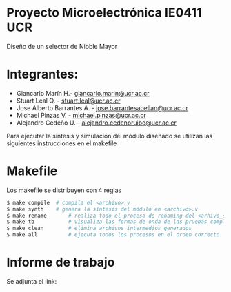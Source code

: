 # Proyecto Microelectrónica IE0411 UCR
Diseño de un selector de Nibble Mayor

# Integrantes:

* Giancarlo Marín H.- giancarlo.marin@ucr.ac.cr
* Stuart Leal Q. - stuart.leal@ucr.ac.cr
* Jose Alberto Barrantes A. - jose.barrantesabellan@ucr.ac.cr
* Michael Pinzas V. -  michael.pinzas@ucr.ac.cr
* Alejandro Cedeño U. - alejandro.cedenoruibe@ucr.ac.cr

Para ejecutar la síntesis y simulación del módulo diseñado se utilizan las siguientes instrucciones en el makefile
# Makefile

Los makefile se distribuyen con 4 reglas
```bash
$ make compile 	# compila el <archivo>.v
$ make synth  	# genera la síntesis del módulo en <archivo>.v
$ make rename		# realiza todo el proceso de renaming del <arhivo_synth>.v
$ make tb 			# visualiza las formas de onda de las pruebas completas con GTKWave del banco de pruebas
$ make clean 		# elimina archivos intermedios generados
$ make all			# ejecuta todos los procesos en el orden correcto
```
# Informe de trabajo

Se adjunta el link:
